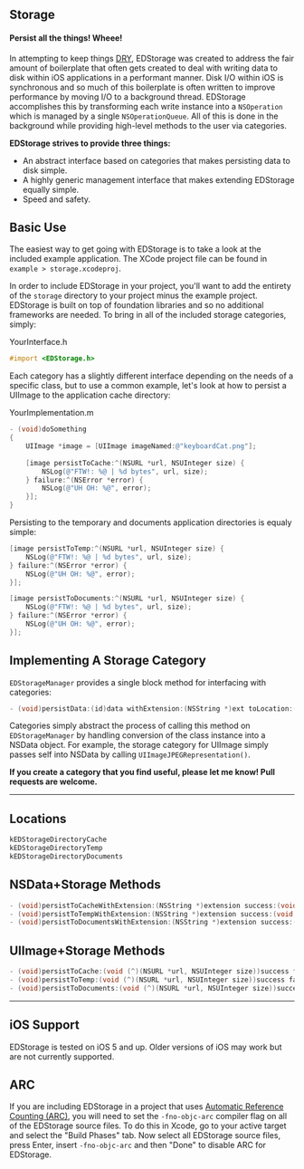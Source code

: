## Storage
#### Persist all the things! Wheee!

In attempting to keep things [DRY](http://en.wikipedia.org/wiki/Don't_repeat_yourself), EDStorage was created to address the fair amount of boilerplate that often gets created to deal with writing data to disk within iOS applications in a performant manner. Disk I/O within iOS is synchronous and so much of this boilerplate is often written to improve performance by moving I/O to a background thread. EDStorage accomplishes this by transforming each write instance into a `NSOperation` which is managed by a single `NSOperationQueue`. All of this is done in the background while providing high-level methods to the user via categories. 

**EDStorage strives to provide three things:**
- An abstract interface based on categories that makes persisting data to disk simple.
- A highly generic management interface that makes extending EDStorage equally simple.
- Speed and safety.

## Basic Use
The easiest way to get going with EDStorage is to take a look at the included example application. The XCode project file can be found in `example > storage.xcodeproj`.

In order to include EDStorage in your project, you'll want to add the entirety of the `storage` directory to your project minus the example project. EDStorage is built on top of foundation libraries and so no additional frameworks are needed. To bring in all of the included storage categories, simply:

YourInterface.h
```objective-c
#import <EDStorage.h>
```

Each category has a slightly different interface depending on the needs of a specific class, but to use a common example, let's look at how to persist a UIImage to the application cache directory:

YourImplementation.m
```objective-c
- (void)doSomething
{
    UIImage *image = [UIImage imageNamed:@"keyboardCat.png"];
    
    [image persistToCache:^(NSURL *url, NSUInteger size) {
        NSLog(@"FTW!: %@ | %d bytes", url, size);
    } failure:^(NSError *error) {
        NSLog(@"UH OH: %@", error);
    }];
}
```

Persisting to the temporary and documents application directories is equaly simple:

```objective-c
[image persistToTemp:^(NSURL *url, NSUInteger size) {
    NSLog(@"FTW!: %@ | %d bytes", url, size);
} failure:^(NSError *error) {
    NSLog(@"UH OH: %@", error);
}];
```

```objective-c
[image persistToDocuments:^(NSURL *url, NSUInteger size) {
    NSLog(@"FTW!: %@ | %d bytes", url, size);
} failure:^(NSError *error) {
    NSLog(@"UH OH: %@", error);
}];
```

## Implementing A Storage Category
`EDStorageManager` provides a single block method for interfacing with categories:

```objective-c
- (void)persistData:(id)data withExtension:(NSString *)ext toLocation:(Location)location success:(void (^)(NSURL *url, NSUInteger size))success failure:(void (^)(NSError *error))failure;
```

Categories simply abstract the process of calling this method on `EDStorageManager` by handling conversion of the class instance into a NSData object. For example, the storage category for UIImage simply passes self into NSData by calling `UIImageJPEGRepresentation()`. 

**If you create a category that you find useful, please let me know! Pull requests are welcome.**

---

## Locations
```objective-c
kEDStorageDirectoryCache
kEDStorageDirectoryTemp
kEDStorageDirectoryDocuments
```

## NSData+Storage Methods
```objective-c
- (void)persistToCacheWithExtension:(NSString *)extension success:(void (^)(NSURL *url, NSUInteger size))success failure:(void (^)(NSError *error))failure;
- (void)persistToTempWithExtension:(NSString *)extension success:(void (^)(NSURL *url, NSUInteger size))success failure:(void (^)(NSError *error))failure;
- (void)persistToDocumentsWithExtension:(NSString *)extension success:(void (^)(NSURL *url, NSUInteger size))success failure:(void (^)(NSError *error))failure;
```

## UIImage+Storage Methods
```objective-c
- (void)persistToCache:(void (^)(NSURL *url, NSUInteger size))success failure:(void (^)(NSError *error))failure;
- (void)persistToTemp:(void (^)(NSURL *url, NSUInteger size))success failure:(void (^)(NSError *error))failure;
- (void)persistToDocuments:(void (^)(NSURL *url, NSUInteger size))success failure:(void (^)(NSError *error))failure;
```

---

## iOS Support
EDStorage is tested on iOS 5 and up. Older versions of iOS may work but are not currently supported.

## ARC
If you are including EDStorage in a project that uses [Automatic Reference Counting (ARC)](http://developer.apple.com/library/ios/#releasenotes/ObjectiveC/RN-TransitioningToARC/Introduction/Introduction.html), you will need to set the `-fno-objc-arc` compiler flag on all of the EDStorage source files. To do this in Xcode, go to your active target and select the "Build Phases" tab. Now select all EDStorage source files, press Enter, insert `-fno-objc-arc` and then "Done" to disable ARC for EDStorage.
